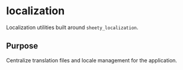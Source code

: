 # localization

Localization utilities built around `sheety_localization`.

## Purpose
Centralize translation files and locale management for the application.
